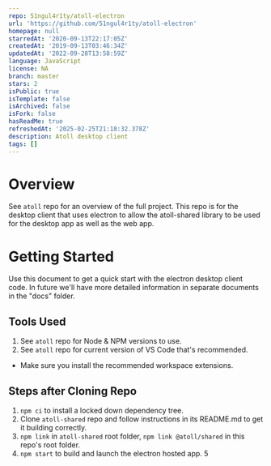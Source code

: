 ```yaml
---
repo: 51ngul4r1ty/atoll-electron
url: 'https://github.com/51ngul4r1ty/atoll-electron'
homepage: null
starredAt: '2020-09-13T22:17:05Z'
createdAt: '2019-09-13T03:46:34Z'
updatedAt: '2022-09-28T13:58:59Z'
language: JavaScript
license: NA
branch: master
stars: 2
isPublic: true
isTemplate: false
isArchived: false
isFork: false
hasReadMe: true
refreshedAt: '2025-02-25T21:18:32.378Z'
description: Atoll desktop client
tags: []
---
```


Overview
========

See `atoll` repo for an overview of the full project.  This repo is for the desktop client that
uses electron to allow the atoll-shared library to be used for the desktop app as well as the
web app.

Getting Started
===============

Use this document to get a quick start with the electron desktop client code.  In future
we'll have more detailed information in separate documents in the "docs" folder.

Tools Used
----------

1. See `atoll` repo for Node & NPM versions to use.
2. See `atoll` repo for current version of VS Code that's recommended.
  - Make sure you install the recommended workspace extensions.

Steps after Cloning Repo
------------------------

1. `npm ci` to install a locked down dependency tree.
2. Clone `atoll-shared` repo and follow instructions in its README.md to get it building correctly.
3. `npm link` in `atoll-shared` root folder, `npm link @atoll/shared` in this repo's root folder.
4. `npm start` to build and launch the electron hosted app.
5
